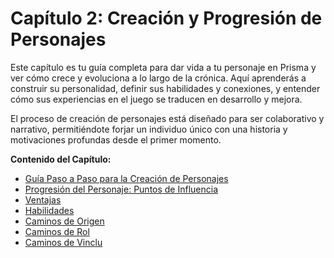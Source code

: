 # Capítulo 2: Creación y Progresión de Personajes

Este capítulo es tu guía completa para dar vida a tu personaje en Prisma y ver cómo crece y evoluciona a lo largo de la crónica. Aquí aprenderás a construir su personalidad, definir sus habilidades y conexiones, y entender cómo sus experiencias en el juego se traducen en desarrollo y mejora.

El proceso de creación de personajes está diseñado para ser colaborativo y narrativo, permitiéndote forjar un individuo único con una historia y motivaciones profundas desde el primer momento.

**Contenido del Capítulo:**

*   [Guía Paso a Paso para la Creación de Personajes](./02.1_Guia_Paso_a_Paso_Creacion_de_Personajes.md)
*   [Progresión del Personaje: Puntos de Influencia](./02.9_Progresion_del_Personaje_Puntos_de_Influencia.md)
*   [Ventajas](./02.10_Lista_de_Ventajas.md)
*   [Habilidades](./02.5.2_Lista_Detallada_de_Habilidades/02.5.2.00_Indice_Habilidades.md)
*   [Caminos de Origen](./02.3.1_Camino_de_Origen.md#ejemplos-de-caminos-de-origen)
*   [Caminos de Rol](./02.3.2_Camino_de_Rol.md#ejemplos-de-caminos-de-rol)
*   [Caminos de Vinclu](./02.3.3_Camino_de_Vinculo.md#ejemplos-de-caminos-de-vínculo)

